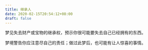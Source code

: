 ```yaml
---
title: 继承人
date: 2020-02-15T20:54:12+08:00
draft: false
---
```


梦见失去财产或宝物的继承权，预示你很可能要失去自己已经拥有的东西。

梦境警告你应注意尽自己的责任；做过此梦后，也可能有让人惊喜的事情。

